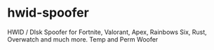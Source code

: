 # hwid-spoofer
HWID / DIsk Spoofer for Fortnite, Valorant, Apex, Rainbows Six, Rust, Overwatch and much more. Temp and Perm Woofer
